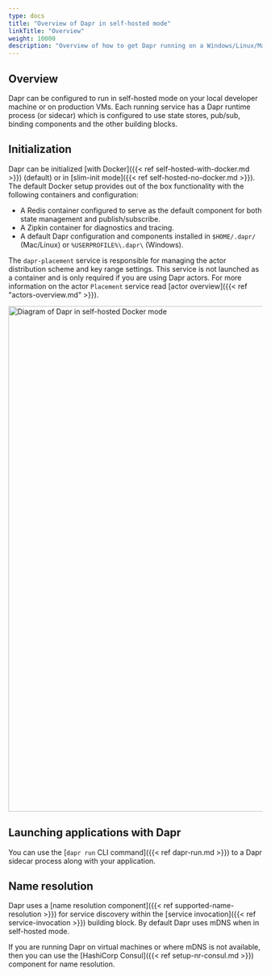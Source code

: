 ```yaml
---
type: docs
title: "Overview of Dapr in self-hosted mode"
linkTitle: "Overview"
weight: 10000
description: "Overview of how to get Dapr running on a Windows/Linux/MacOS machine"
---
```


## Overview

Dapr can be configured to run in self-hosted mode on your local developer machine or on production VMs. Each running service has a Dapr runtime process (or sidecar) which is configured to use state stores, pub/sub, binding components and the other building blocks. 

## Initialization

Dapr can be initialized [with Docker]({{< ref self-hosted-with-docker.md >}}) (default) or in [slim-init mode]({{< ref self-hosted-no-docker.md >}}). The default Docker setup provides out of the box functionality with the following containers and configuration:
- A Redis container configured to serve as the default component for both state management and publish/subscribe.
- A Zipkin container for diagnostics and tracing.
- A default Dapr configuration and components installed in `$HOME/.dapr/` (Mac/Linux) or `%USERPROFILE%\.dapr\` (Windows).

The `dapr-placement` service is responsible for managing the actor distribution scheme and key range settings. This service is not launched as a container and is only required if you are using Dapr actors. For more information on the actor `Placement` service read [actor overview]({{< ref "actors-overview.md" >}}). 

<img src="/images/overview-standalone-docker.png" width=1000 alt="Diagram of Dapr in self-hosted Docker mode" />

## Launching applications with Dapr

You can use the [`dapr run` CLI command]({{< ref dapr-run.md >}}) to a Dapr sidecar process along with your application.

## Name resolution

Dapr uses a [name resolution component]({{< ref supported-name-resolution >}}) for service discovery within the [service invocation]({{< ref service-invocation >}}) building block. By default Dapr uses mDNS when in self-hosted mode.

If you are running Dapr on virtual machines or where mDNS is not available, then you can use the [HashiCorp Consul]({{< ref setup-nr-consul.md >}}) component for name resolution.
